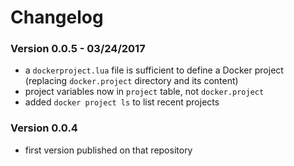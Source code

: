 # Changelog

### Version 0.0.5 - 03/24/2017

- a `dockerproject.lua` file is sufficient to define a Docker project (replacing `docker.project` directory and its content)
- project variables now in `project` table, not `docker.project`
- added `docker project ls` to list recent projects

### Version 0.0.4

- first version published on that repository